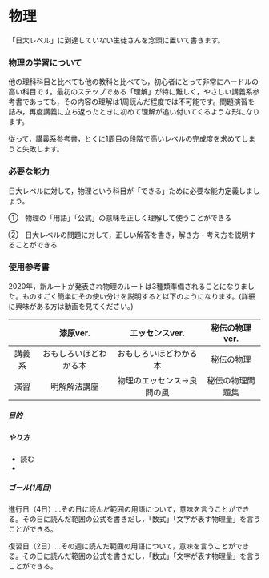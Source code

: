 # 物理
「日大レベル」に到達していない生徒さんを念頭に置いて書きます。

### 物理の学習について
他の理科科目と比べても他の教科と比べても，初心者にとって非常にハードルの高い科目です。最初のステップである「理解」が特に難しく，やさしい講義系参考書であっても，その内容の理解は1周読んだ程度では不可能です。問題演習を詰み，再度講義に立ち返ったときに初めて理解が追い付いてくるような形になります。

従って，講義系参考書，とくに1周目の段階で高いレベルの完成度を求めてしまうと失敗します。

### 必要な能力
日大レベルに対して，物理という科目が「できる」ために必要な能力定義しましょう。

①　物理の「用語」「公式」の意味を正しく理解して使うことができる

②　日大レベルの問題に対して，正しい解答を書き，解き方・考え方を説明することができる

### 使用参考書
2020年，新ルートが発表され物理のルートは3種類準備されることになりました。ものすごく簡単にその使い分けを説明すると以下のようになります。(詳細に興味がある方は動画を見てください。)

|  | 漆原ver. | エッセンスver. | 秘伝の物理ver.|
| :---: | :---: | :---: | :---: |
| 講義系 | おもしろいほどわかる本 | おもしろいほどわかる本 | 秘伝の物理 |
| 演習 | 明解解法講座 | 物理のエッセンス→良問の風 | 秘伝の物理問題集 |

##### 目的
##### やり方
 - 読む
 - 
##### ゴール(1周目)
進行日（4日）…その日に読んだ範囲の用語について，意味を言うことができる。その日に読んだ範囲の公式を書きだし，「数式」「文字が表す物理量」を言うことができる。

復習日（2日）…その週に読んだ範囲の用語について，意味を言うことができる。その日に読んだ範囲の公式を書きだし，「数式」「文字が表す物理量」を言うことができる。






